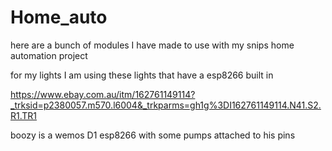 # Home_auto


here are a bunch of modules I have made to use with my snips home automation project


for my lights I am using these lights that have a esp8266 built in 

https://www.ebay.com.au/itm/162761149114?_trksid=p2380057.m570.l6004&_trkparms=gh1g%3DI162761149114.N41.S2.R1.TR1



boozy is a wemos D1 esp8266 with some pumps attached to his pins
